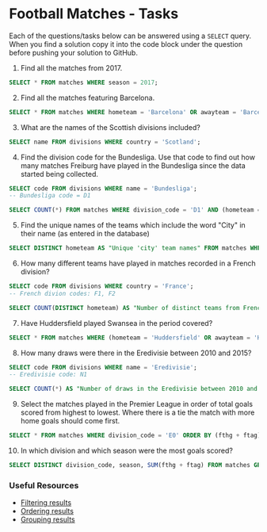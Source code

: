# Football Matches - Tasks

Each of the questions/tasks below can be answered using a `SELECT` query. When you find a solution copy it into the code block under the question before pushing your solution to GitHub.

1) Find all the matches from 2017.

```sql
SELECT * FROM matches WHERE season = 2017;


```

2) Find all the matches featuring Barcelona.

```sql
SELECT * FROM matches WHERE hometeam = 'Barcelona' OR awayteam = 'Barcelona';


```

3) What are the names of the Scottish divisions included?

```sql
SELECT name FROM divisions WHERE country = 'Scotland';


```

4) Find the division code for the Bundesliga. Use that code to find out how many matches Freiburg have played in the Bundesliga since the data started being collected.

```sql
SELECT code FROM divisions WHERE name = 'Bundesliga';
-- Bundesliga code = D1

SELECT COUNT(*) FROM matches WHERE division_code = 'D1' AND (hometeam = 'Freiburg' OR awayteam = 'Freiburg');

```

5) Find the unique names of the teams which include the word "City" in their name (as entered in the database)

```sql
SELECT DISTINCT hometeam AS "Unique 'city' team names" FROM matches WHERE LOWER(hometeam) LIKE LOWER('%city%');


```

6) How many different teams have played in matches recorded in a French division?

```sql
SELECT code FROM divisions WHERE country = 'France';
-- French divion codes: F1, F2

SELECT COUNT(DISTINCT hometeam) AS "Number of distinct teams from French leagues" FROM matches WHERE division_code = 'F1' OR division_code = 'F2';

```

7) Have Huddersfield played Swansea in the period covered?

```sql
SELECT * FROM matches WHERE (hometeam = 'Huddersfield' OR awayteam = 'Huddersfield') AND (hometeam = 'Swansea' OR awayteam = 'Swansea');


```

8) How many draws were there in the Eredivisie between 2010 and 2015?

```sql
SELECT code FROM divisions WHERE name = 'Eredivisie';
-- Eredivisie code: N1

SELECT COUNT(*) AS "Number of draws in the Eredivisie between 2010 and 2015" FROM matches WHERE (division_code = 'N1' AND ftr = 'D') AND (season BETWEEN 2010 AND 2015);


```

9) Select the matches played in the Premier League in order of total goals scored from highest to lowest. Where there is a tie the match with more home goals should come first.

```sql
SELECT * FROM matches WHERE division_code = 'E0' ORDER BY (fthg + ftag) DESC, fthg DESC;


```

10) In which division and which season were the most goals scored?

```sql
SELECT DISTINCT division_code, season, SUM(fthg + ftag) FROM matches GROUP BY division_code, season ORDER BY SUM(fthg + ftag) DESC LIMIT 1;


```

### Useful Resources

- [Filtering results](https://www.w3schools.com/sql/sql_where.asp)
- [Ordering results](https://www.w3schools.com/sql/sql_orderby.asp)
- [Grouping results](https://www.w3schools.com/sql/sql_groupby.asp)